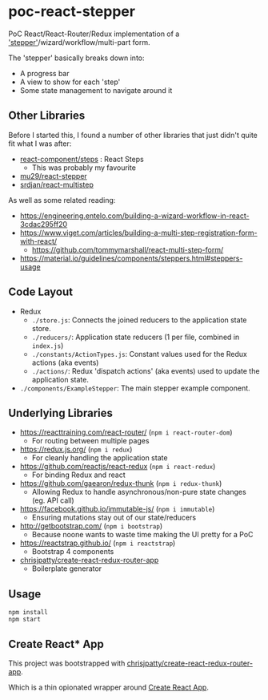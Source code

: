 # poc-react-stepper

PoC React/React-Router/Redux implementation of a ['stepper'](https://material.io/guidelines/components/steppers.html#steppers-types-of-steppers)/wizard/workflow/multi-part form.

The 'stepper' basically breaks down into:

* A progress bar
* A view to show for each 'step'
* Some state management to navigate around it

## Other Libraries

Before I started this, I found a number of other libraries that just didn't quite fit what I was after:

* [react-component/steps](https://github.com/react-component/steps) : React Steps
  * This was probably my favourite
* [mu29/react-stepper](https://github.com/mu29/react-stepper)
* [srdjan/react-multistep](https://github.com/srdjan/react-multistep)

As well as some related reading:

* https://engineering.entelo.com/building-a-wizard-workflow-in-react-3cdac295ff20
* https://www.viget.com/articles/building-a-multi-step-registration-form-with-react/
  * https://github.com/tommymarshall/react-multi-step-form/
* https://material.io/guidelines/components/steppers.html#steppers-usage

## Code Layout

* Redux
  * `./store.js`: Connects the joined reducers to the application state store.
  * `./reducers/`: Application state reducers (1 per file, combined in `index.js`)
  * `./constants/ActionTypes.js`: Constant values used for the Redux actions (aka events)
  * `./actions/`: Redux 'dispatch actions' (aka events) used to update the application state.
* `./components/ExampleStepper`: The main stepper example component.

## Underlying Libraries

* https://reacttraining.com/react-router/ (`npm i react-router-dom`)
  * For routing between multiple pages
* https://redux.js.org/ (`npm i redux`)
  * For cleanly handling the application state
* https://github.com/reactjs/react-redux (`npm i react-redux`)
  * For binding Redux and react
* https://github.com/gaearon/redux-thunk (`npm i redux-thunk`)
  * Allowing Redux to handle asynchronous/non-pure state changes (eg. API call)
* https://facebook.github.io/immutable-js/ (`npm i immutable`)
  * Ensuring mutations stay out of our state/reducers
* http://getbootstrap.com/ (`npm i bootstrap`)
  * Because noone wants to waste time making the UI pretty for a PoC
* https://reactstrap.github.io/ (`npm i reactstrap`)
  * Bootstrap 4 components
* [chrisjpatty/create-react-redux-router-app](https://github.com/chrisjpatty/create-react-redux-router-app)
  * Boilerplate generator

## Usage

```
npm install
npm start
```

## Create React* App

This project was bootstrapped with [chrisjpatty/create-react-redux-router-app](https://github.com/chrisjpatty/create-react-redux-router-app).

Which is a thin opionated wrapper around [Create React App](https://github.com/facebookincubator/create-react-app).
